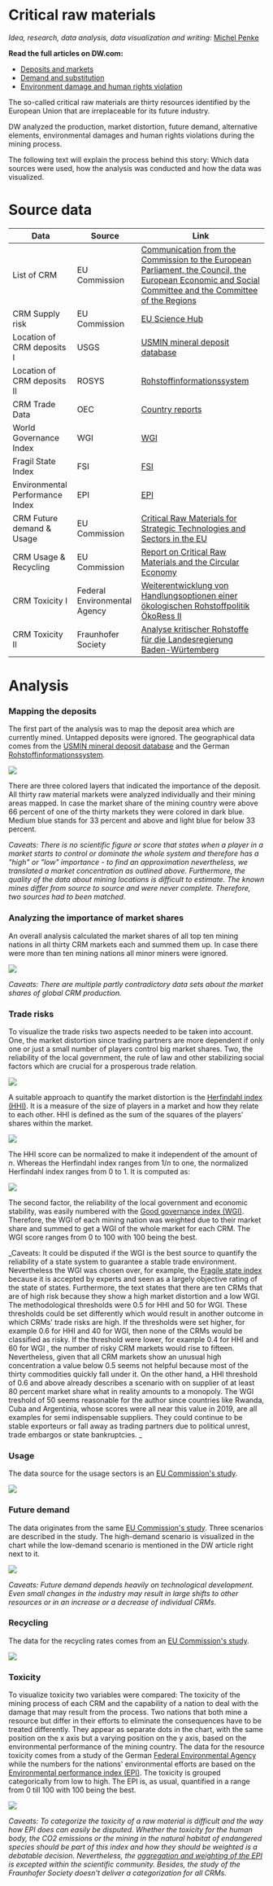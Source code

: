 
# Critical raw materials

_Idea, research, data analysis, data visualization and writing:_  [Michel Penke](https://michelpenke.de)


**Read the full articles on DW.com:**
- [Deposits and markets](https://www.dw.com/en/xxx)
- [Demand and substitution](https://www.dw.com/en/xxx)
- [Environment damage and human rights violation](https://www.dw.com/en/xxx)

The so-called critical raw materials are thirty resources identified by the European Union that are irreplaceable for its future industry. 

DW analyzed the production, market distortion, future demand, alternative elements, environmental damages and human rights violations during the mining process.  

The following text will explain the process behind this story: Which data sources were used, how the analysis was conducted and how the data was visualized.

# Source data



| **Data** | **Source** | **Link** |
| --- | --- | --- |
| List of CRM | EU Commission| [Communication from the Commission to the European Parliament, the Council, the European Economic and Social Committee and the Committee of the Regions](https://eur-lex.europa.eu/legal-content/EN/TXT/?uri=CELEX:52020DC0474)|
| CRM Supply risk | EU Commission| [EU Science Hub](https://rmis.jrc.ec.europa.eu/?page=crm-list-2020-e294f6)|
| Location of CRM deposits I | USGS | [USMIN mineral deposit database](https://mrdata.usgs.gov/general/map-global.html#home)|
| Location of CRM deposits II | ROSYS | [Rohstoffinformationssystem](https://rosys.dera.bgr.de/mapapps/resources/apps/rosys/index.html)|
| CRM Trade Data | OEC| [Country reports](https://legacy.oec.world/en/resources/data/)|
| World Governance Index| WGI | [WGI](https://info.worldbank.org/governance/wgi/)|
| Fragil State Index | FSI | [FSI](https://fragilestatesindex.org/data/)|
| Environmental Performance Index | EPI| [EPI](https://epi.yale.edu/epi-results/2020/component/epi)|
| CRM Future demand & Usage| EU Commission | [Critical Raw Materials for Strategic Technologies and Sectors in the EU](https://rmis.jrc.ec.europa.eu/uploads/CRMs_for_Strategic_Technologies_and_Sectors_in_the_EU_2020.pdf)|
| CRM Usage & Recycling | EU Commission | [Report on Critical Raw Materials and the Circular Economy](http://publications.europa.eu/resource/cellar/d1be1b43-e18f-11e8-b690-01aa75ed71a1.0001.01/DOC_1)|
| CRM Toxicity I | Federal Environmental Agency | [Weiterentwicklung von Handlungsoptionen einer ökologischen Rohstoffpolitik ÖkoRess II](https://www.umweltbundesamt.de/sites/default/files/medien/1410/publikationen/2020-06-17_texte_79-2020_oekoressii_abschlussbericht.pdf)|
| CRM Toxicity II | Fraunhofer Society| [Analyse kritischer Rohstoffe für die Landesregierung Baden-Würtemberg](https://um.baden-wuerttemberg.de/fileadmin/redaktion/m-um/intern/Dateien/Dokumente/2_Presse_und_Service/Publikationen/Wirtschaft/2014_Studie_Analyse_kritischer_Rohstoffe_fuer_die_Landesstrategie_BW.pdf)|

# Analysis
### Mapping the deposits
The first part of the analysis was to map the deposit area which are currently mined. Untapped deposits were ignored. The geographical data comes from the [USMIN mineral deposit database](https://mrdata.usgs.gov/general/map-global.html#home) and the German [Rohstoffinformationssystem](https://rosys.dera.bgr.de/mapapps/resources/apps/rosys/index.html). 

![](graphics/map_crm.png)

There are three colored layers that indicated the importance of the deposit. All thirty raw material markets were analyzed individually and their mining areas mapped. In case the market share of the mining country were above 66 percent of one of the thirty markets they were colored in dark blue. Medium blue stands for 33 percent and above and light blue for below 33 percent.

_Caveats: There is no scientific figure or score that states when a player in a market starts to control or dominate the whole system and therefore has a "high" or "low" importance - to find an approximation nevertheless, we translated a market concentration as outlined above. Furthermore, the quality of the data about mining locations is difficult to estimate. The known mines differ from source to source and were never complete. Therefore, two sources had to been matched._
### Analyzing the importance of market shares
An overall analysis calculated the market shares of all top ten mining nations in all thirty CRM markets each and summed them up. In case there were more than ten mining nations all minor miners were ignored. 

![](graphics/treemap_crm.png)

_Caveats: There are multiple partly contradictory data sets about the market shares of global CRM production._ 
### Trade risks
To visualize the trade risks two aspects needed to be taken into account. One, the market distortion since trading partners are more dependent if only one or just a small number of players control big market shares. Two, the reliability of the local government, the rule of law and other stabilizing social factors which are crucial for a prosperous trade relation. 

![](graphics/scatterplot_crm.png)

A suitable approach to quantify the market distortion is the [Herfindahl index (HHI)](https://journals.sagepub.com/doi/10.1177/0003603X9504000206). It is a measure of the size of players in a market and how they relate to each other. HHI is defined as the sum of the squares of the players' shares within the market. 

<img src="https://render.githubusercontent.com/render/math?math=H :=\sum_{i=1}^N a^2_i">

The HHI score can be normalized to make it independent of the amount of _n_. Whereas the Herfindahl index ranges from 1/_n_ to one, the normalized Herfindahl index ranges from 0 to 1. It is computed as:

<img src="https://render.githubusercontent.com/render/math?math=H :={{H - {1\over n}}\over{1 -{1\over n}}}">

The second factor, the reliability of the local government and economic stability, was easily numbered with the [Good governance index (WGI)](https://info.worldbank.org/governance/wgi/). Therefore, the WGI of each mining nation was weighted due to their market share and summed to get a WGI of the whole market for each CRM. The WGI score ranges from 0 to 100 with 100 being the best. 

_Caveats: It could be disputed if the WGI is the best source to quantify the reliability of a state system to guarantee a stable trade environment. Nevertheless the WGI was chosen over, for example, the [Fragile state index](https://nationalinterest.org/blog/the-buzz/the-fatally-flawed-fragile-states-index-10878) because it is accepted by experts and seen as a largely objective rating of the state of states. Furthermore, the text states that there are ten CRMs that are of high risk because they show a high market distortion and a low WGI. The methodological thresholds were 0.5 for HHI and 50 for WGI. These thresholds could be set differently which would result in another outcome in which CRMs' trade risks are high. If the thresholds were set higher, for example 0.6 for HHI and 40 for WGI, then none of the CRMs would be classified as risky. If the threshold were lower, for example 0.4 for HHI and 60 for WGI , the number of risky CRM markets would rise to fifteen. Nevertheless, given that all CRM markets show an unusual high concentration a value below 0.5 seems not helpful because most of the thirty commodities quickly fall under it. On the other hand, a HHI threshold of 0.6 and above already describes a scenario with on supplier of at least 80 percent market share what in reality amounts to a monopoly.  The WGI treshold of 50 seems reasonable for the author since countries like Rwanda, Cuba and Argentinia, whose scores were all near this value in 2019, are all examples for semi indispensable suppliers. They could continue to be stable exporteurs or fall away as trading partners due to political unrest, trade embargos or state bankruptcies. 
_
### Usage
The data source for the usage sectors is an [EU Commission's study](https://rmis.jrc.ec.europa.eu/uploads/CRMs_for_Strategic_Technologies_and_Sectors_in_the_EU_2020.pdf). 

![](graphics/typochart_crm_2.png)

### Future demand
The data originates from the same [EU Commission's study](https://rmis.jrc.ec.europa.eu/uploads/CRMs_for_Strategic_Technologies_and_Sectors_in_the_EU_2020.pdf). Three scenarios are described in the study. The high-demand scenario is visualized in the chart while the low-demand scenario is mentioned in the DW article right next to it. 

![](graphics/typochart_crm_1.png)

_Caveats: Future demand depends heavily on technological development. Even small changes in the industry may result in large shifts to other resources or in an increase or a decrease of individual CRMs._
### Recycling
The data for the recycling rates comes from an [EU Commission's study](http://publications.europa.eu/resource/cellar/d1be1b43-e18f-11e8-b690-01aa75ed71a1.0001.01/DOC_1). 

![](graphics/columnchart_crm.png)

### Toxicity
To visualize toxicity two variables were compared: The toxicity of the mining process of each CRM and the capability of a nation to deal with the damage that may result from the process. Two nations that both mine a resource but differ in their efforts to eliminate the consequences have to be treated differently. They appear as separate dots in the chart, with the same position on the x axis but a varying position on the y axis, based on the environmental performance of the mining country. 
The data for the resource toxicity comes from a study of the German [Federal Environmental Agency](https://www.umweltbundesamt.de/sites/default/files/medien/1410/publikationen/2020-06-17_texte_79-2020_oekoressii_abschlussbericht.pdf) while the numbers for the nations' environmental efforts are based on the [Environmental performance index (EPI)](https://epi.yale.edu/epi-results/2020/component/epi). The toxicity is grouped categorically from low to high. The EPI is, as usual, quantified in a range from 0 till 100 with 100 being the best. 

![](graphics/scatterplot_category_crm.png)

_Caveats: To categorize the toxicity of a raw material is difficult and the way how EPI does can easily be disputed. Whether the toxicity for the human body, the CO2 emissions or the mining in the natural habitat of endangered species should be part of this index and how they should be weighted is a debatable decision. Nevertheless, the [aggregation and weighting of the EPI](https://epi.yale.edu/downloads/epi2020technicalappendix20200803.pdf) is excepted within the scientific community. Besides, the study of the Fraunhofer Society doesn't deliver a categorization for all CRMs._





